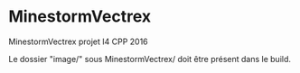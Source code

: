 # MinestormVectrex
MinestormVectrex projet I4 CPP 2016

Le dossier "image/" sous MinestormVectrex/ doit être présent dans le build.
